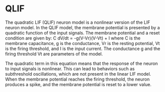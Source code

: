 # QLIF

<script src='https://cdnjs.cloudflare.com/ajax/libs/mathjax/2.7.4/MathJax.js?config=default'></script>


The quadratic LIF (QLIF) neuron model is a nonlinear version of the LIF neuron model. In the QLIF model, the membrane potential is presented by a quadratic function of the input signals. The membrane potential and a reset condition are given by:
C dV/dt = -g(V-Vr)(V-Vt) + I
where C is the membrane capacitance, g is the conductance, Vr is the resting potential, Vt is the firing threshold, and I is the input current. The conductance g and the firing threshold Vt are parameters of the model.

The quadratic term in this equation means that the response of the neuron to input signals is nonlinear. This can lead to behaviors such as subthreshold oscillations, which are not present in the linear LIF model.
When the membrane potential reaches the firing threshold, the neuron produces a spike, and the membrane potential is reset to a lower value. 

